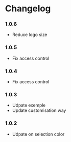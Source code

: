 Changelog
==========

### 1.0.6

- Reduce logo size

### 1.0.5

- Fix access control 

### 1.0.4

- Fix access control 

### 1.0.3

- Udpate exemple
- Update customisation way

### 1.0.2

- Udpate on selection color 
